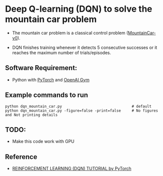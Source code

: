 # Deep Q-learning (DQN) to solve the mountain car problem

* The mountain car problem is a classical control problem
([MountainCar-v0](https://github.com/openai/gym/wiki/MountainCar-v0)).

* DQN finishes training whenever it detects 5 consecutive successes or it reaches the maximum number of trials/episodes.

## Software Requirement:
* Python with [PyTorch](https://pytorch.org/) and [OpenAI Gym](https://gym.openai.com/)

## Example commands to run
```
python dqn_mountain_car.py                                # default
python dqn_mountain_car.py -figure=false -print=false     # No figures and Not printing details
```

## TODO:
* Make this code work with GPU

## Reference
* [REINFORCEMENT LEARNING (DQN) TUTORIAL by PyTorch](https://pytorch.org/tutorials/intermediate/reinforcement_q_learning.html)
